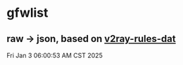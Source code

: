 # gfwlist
## raw -> json, based on [v2ray-rules-dat](https://github.com/Loyalsoldier/v2ray-rules-dat)
Fri Jan  3 06:00:53 AM CST 2025

